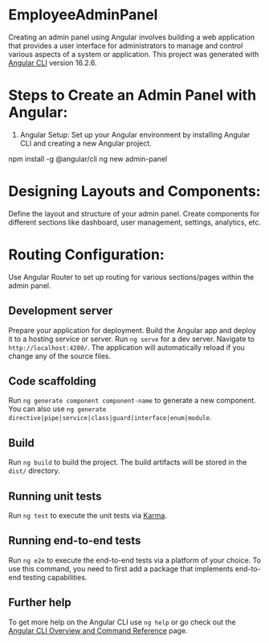 # EmployeeAdminPanel
Creating an admin panel using Angular involves building a web application that provides a user interface for administrators to manage and control various aspects of a system or application.
This project was generated with [Angular CLI](https://github.com/angular/angular-cli) version 16.2.6.


# Steps to Create an Admin Panel with Angular:
1. Angular Setup:
Set up your Angular environment by installing Angular CLI and creating a new Angular project.

npm install -g @angular/cli
ng new admin-panel

# Designing Layouts and Components:
Define the layout and structure of your admin panel. Create components for different sections like dashboard, user management, settings, analytics, etc.

# Routing Configuration:
Use Angular Router to set up routing for various sections/pages within the admin panel.

## Development server

Prepare your application for deployment. Build the Angular app and deploy it to a hosting service or server.
Run `ng serve` for a dev server. Navigate to `http://localhost:4200/`. The application will automatically reload if you change any of the source files.

## Code scaffolding

Run `ng generate component component-name` to generate a new component. You can also use `ng generate directive|pipe|service|class|guard|interface|enum|module`.

## Build

Run `ng build` to build the project. The build artifacts will be stored in the `dist/` directory.

## Running unit tests

Run `ng test` to execute the unit tests via [Karma](https://karma-runner.github.io).

## Running end-to-end tests

Run `ng e2e` to execute the end-to-end tests via a platform of your choice. To use this command, you need to first add a package that implements end-to-end testing capabilities.

## Further help

To get more help on the Angular CLI use `ng help` or go check out the [Angular CLI Overview and Command Reference](https://angular.io/cli) page.
